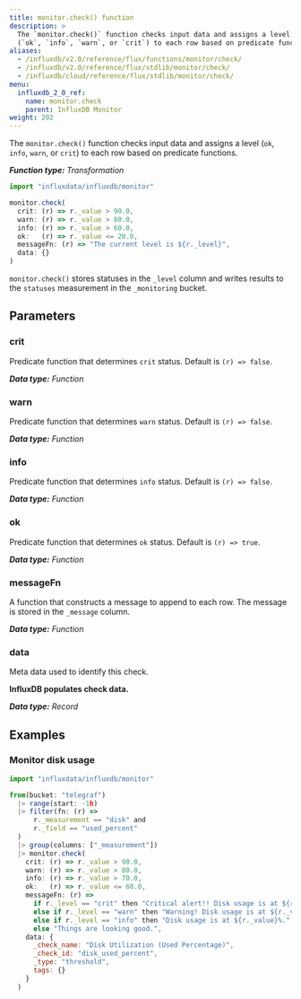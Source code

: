 ```yaml
---
title: monitor.check() function
description: >
  The `monitor.check()` function checks input data and assigns a level
  (`ok`, `info`, `warn`, or `crit`) to each row based on predicate functions.
aliases:
  - /influxdb/v2.0/reference/flux/functions/monitor/check/
  - /influxdb/v2.0/reference/flux/stdlib/monitor/check/
  - /influxdb/cloud/reference/flux/stdlib/monitor/check/
menu:
  influxdb_2_0_ref:
    name: monitor.check
    parent: InfluxDB Monitor
weight: 202
---
```


The `monitor.check()` function checks input data and assigns a level
(`ok`, `info`, `warn`, or `crit`) to each row based on predicate functions.

_**Function type:** Transformation_

```js
import "influxdata/influxdb/monitor"

monitor.check(
  crit: (r) => r._value > 90.0,
  warn: (r) => r._value > 80.0,
  info: (r) => r._value > 60.0,
  ok:   (r) => r._value <= 20.0,
  messageFn: (r) => "The current level is ${r._level}",
  data: {}
)
```

`monitor.check()` stores statuses in the `_level` column and writes results
to the `statuses` measurement in the `_monitoring` bucket.

## Parameters

### crit
Predicate function that determines `crit` status.
Default is `(r) => false`.

_**Data type:** Function_

### warn
Predicate function that determines `warn` status.
Default is `(r) => false`.

_**Data type:** Function_

### info
Predicate function that determines `info` status.
Default is `(r) => false`.

_**Data type:** Function_

### ok
Predicate function that determines `ok` status.
Default is `(r) => true`.

_**Data type:** Function_

### messageFn
A function that constructs a message to append to each row.
The message is stored in the `_message` column.

_**Data type:** Function_

### data
Meta data used to identify this check.

**InfluxDB populates check data.**

_**Data type:** Record_

## Examples

### Monitor disk usage
```js
import "influxdata/influxdb/monitor"

from(bucket: "telegraf")
  |> range(start: -1h)
  |> filter(fn: (r) =>
      r._measurement == "disk" and
      r._field == "used_percent"
  )
  |> group(columns: ["_measurement"])
  |> monitor.check(
    crit: (r) => r._value > 90.0,
    warn: (r) => r._value > 80.0,
    info: (r) => r._value > 70.0,
    ok:   (r) => r._value <= 60.0,
    messageFn: (r) =>
      if r._level == "crit" then "Critical alert!! Disk usage is at ${r._value}%!"
      else if r._level == "warn" then "Warning! Disk usage is at ${r._value}%."
      else if r._level == "info" then "Disk usage is at ${r._value}%."
      else "Things are looking good.",
    data: {
      _check_name: "Disk Utilization (Used Percentage)",
      _check_id: "disk_used_percent",
      _type: "threshold",
      tags: {}
    }
  )
```
